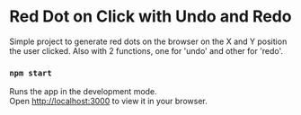 # Red Dot on Click with Undo and Redo

Simple project to generate red dots on the browser on the X and Y position the user clicked.
Also with 2 functions, one for 'undo' and other for 'redo'.

### `npm start`

Runs the app in the development mode.\
Open [http://localhost:3000](http://localhost:3000) to view it in your browser.